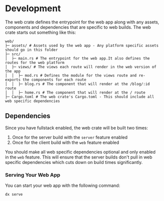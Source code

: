 # Development

The web crate defines the entrypoint for the web app along with any assets, components and dependencies that are specific to web builds. The web crate starts out something like this:

```
web/
├─ assets/ # Assets used by the web app - Any platform specific assets should go in this folder
├─ src/
│  ├─ main.rs # The entrypoint for the web app.It also defines the routes for the web platform
│  ├─ views/ # The views each route will render in the web version of the app
│  │  ├─ mod.rs # Defines the module for the views route and re-exports the components for each route
│  │  ├─ blog.rs # The component that will render at the /blog/:id route
│  │  ├─ home.rs # The component that will render at the / route
├─ Cargo.toml # The web crate's Cargo.toml - This should include all web specific dependencies
```

## Dependencies
Since you have fullstack enabled, the web crate will be built two times:
1. Once for the server build with the `server` feature enabled
2. Once for the client build with the `web` feature enabled

You should make all web specific dependencies optional and only enabled in the `web` feature. This will ensure that the server builds don't pull in web specific dependencies which cuts down on build times significantly.

### Serving Your Web App

You can start your web app with the following command:

```bash
dx serve
```
